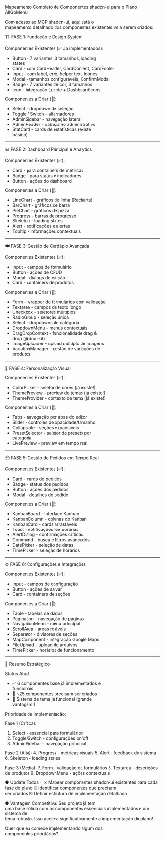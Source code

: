  Mapeamento Completo de Componentes 
  shadcn-ui para o Plano AllGoMenu

  Com acesso ao MCP shadcn-ui, aqui está o        
  mapeamento detalhado dos componentes
  existentes vs a serem criados:

  🏗️ FASE 1: Fundação e Design System

  Componentes Existentes (✅ Já 
  implementados):

  - Button - 7 variantes, 3 tamanhos, loading     
   states
  - Card - com CardHeader, CardContent,
  CardFooter
  - Input - com label, erro, helper text,
  ícones
  - Modal - tamanhos configuráveis,
  ConfirmModal
  - Badge - 7 variantes de cor, 3 tamanhos        
  - Icon - integração Lucide + DashboardIcons     

  Componentes a Criar (🔨):

  - Select - dropdown de seleção
  - Toggle / Switch - alternadores
  - AdminSidebar - navegação lateral
  - AdminHeader - cabeçalho administrativo        
  - StatCard - cards de estatísticas (existe      
  básico)

  ---
  📊 FASE 2: Dashboard Principal e Analytics      

  Componentes Existentes (✅):

  - Card - para containers de métricas
  - Badge - para status e indicadores
  - Button - ações do dashboard

  Componentes a Criar (🔨):

  - LineChart - gráficos de linha (Recharts)      
  - BarChart - gráficos de barra
  - PieChart - gráficos de pizza
  - Progress - barras de progresso
  - Skeleton - loading states
  - Alert - notificações e alertas
  - Tooltip - informações contextuais

  ---
  🍽️ FASE 3: Gestão de Cardápio Avançada

  Componentes Existentes (✅):

  - Input - campos de formulário
  - Button - ações de CRUD
  - Modal - dialogs de edição
  - Card - containers de produtos

  Componentes a Criar (🔨):

  - Form - wrapper de formulários com
  validação
  - Textarea - campos de texto longo
  - Checkbox - seletores múltiplos
  - RadioGroup - seleção única
  - Select - dropdowns de categoria
  - DropdownMenu - menus contextuais
  - DragDropContext - funcionalidade drag &       
  drop (@dnd-kit)
  - ImageUploader - upload múltiplo de
  imagens
  - VariationManager - gestão de variações de     
   produtos

  ---
  🎨 FASE 4: Personalização Visual

  Componentes Existentes (✅):

  - ColorPicker - seletor de cores (já
  existe!)
  - ThemePreview - preview de temas (já
  existe!)
  - ThemeProvider - contexto de tema (já
  existe!)

  Componentes a Criar (🔨):

  - Tabs - navegação por abas do editor
  - Slider - controles de opacidade/tamanho       
  - Collapsible - seções expansíveis
  - PresetSelector - seletor de presets por       
  categoria
  - LivePreview - preview em tempo real

  ---
  📦 FASE 5: Gestão de Pedidos em Tempo Real      

  Componentes Existentes (✅):

  - Card - cards de pedidos
  - Badge - status dos pedidos
  - Button - ações dos pedidos
  - Modal - detalhes do pedido

  Componentes a Criar (🔨):

  - KanbanBoard - interface Kanban
  - KanbanColumn - colunas do Kanban
  - KanbanCard - cards arrastáveis
  - Toast - notificações temporárias
  - AlertDialog - confirmações críticas
  - Command - busca e filtros avançados
  - DatePicker - seleção de datas
  - TimePicker - seleção de horários

  ---
  ⚙️ FASE 6: Configurações e Integrações

  Componentes Existentes (✅):

  - Input - campos de configuração
  - Button - ações de salvar
  - Card - containers de seções

  Componentes a Criar (🔨):

  - Table - tabelas de dados
  - Pagination - navegação de páginas
  - NavigationMenu - menu principal
  - ScrollArea - áreas roláveis
  - Separator - divisores de seções
  - MapComponent - integração Google Maps
  - FileUpload - upload de arquivos
  - TimePicker - horários de funcionamento        

  ---
  🎯 Resumo Estratégico

  Status Atual:

  - ✅ 6 componentes base já implementados e      
  funcionais
  - 🔨 ~25 componentes precisam ser criados       
  - 🎨 Sistema de tema já funcional (grande       
  vantagem!)

  Prioridade de Implementação:

  Fase 1 (Crítica):
  1. Select - essencial para formulários
  2. Toggle/Switch - configurações on/off
  3. AdminSidebar - navegação principal

  Fase 2 (Alta):
  4. Progress - métricas visuais
  5. Alert - feedback do sistema
  6. Skeleton - loading states

  Fase 3 (Média):
  7. Form - validação de formulários
  8. Textarea - descrições de produtos
  9. DropdownMenu - ações contextuais

● Update Todos
  ⎿ ☒ Mapear componentes shadcn-ui 
      existentes para cada fase do plano
    ☒ Identificar componentes que precisam        
      ser criados
    ☒ Definir estrutura de implementação 
      detalhada

● Vantagem Competitiva: Seu projeto já tem        
  uma base sólida com os componentes
  essenciais implementados e um sistema de        
  tema robusto. Isso acelera
  significativamente a implementação do
  plano!

  Quer que eu comece implementando algum dos      
  componentes prioritários?